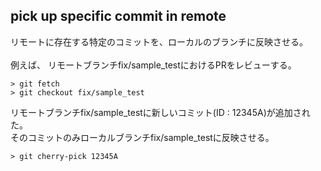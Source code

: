 ## pick up specific commit in remote

リモートに存在する特定のコミットを、ローカルのブランチに反映させる。
<br>
<br>
例えば、
リモートブランチfix/sample_testにおけるPRをレビューする。

```
> git fetch
> git checkout fix/sample_test
```

リモートブランチfix/sample_testに新しいコミット(ID : 12345A)が追加された。
<br>
そのコミットのみローカルブランチfix/sample_testに反映させる。

```
> git cherry-pick 12345A
```